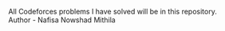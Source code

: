 All Codeforces problems I have solved will be in this repository.
<br>
Author - Nafisa Nowshad Mithila
 
